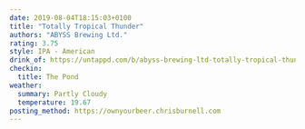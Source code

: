```yaml
---
date: 2019-08-04T18:15:03+0100
title: "Totally Tropical Thunder"
authors: "ABYSS Brewing Ltd."
rating: 3.75
style: IPA - American
drink_of: https://untappd.com/b/abyss-brewing-ltd-totally-tropical-thunder/3026832
checkin:
  title: The Pond
weather:
  summary: Partly Cloudy
  temperature: 19.67
posting_method: https://ownyourbeer.chrisburnell.com
---
```

